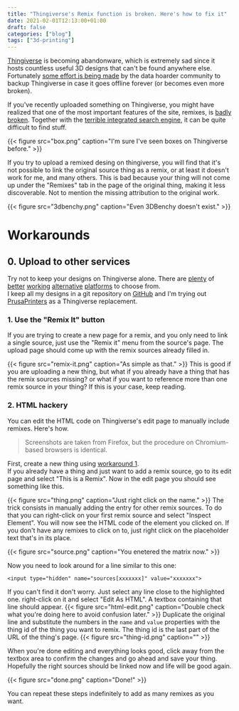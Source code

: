 ```yaml
---
title: "Thingiverse's Remix function is broken. Here's how to fix it"
date: 2021-02-01T12:13:00+01:00
draft: false
categories: ["blog"]
tags: ["3d-printing"]
---
```


[Thingiverse](https://www.thingiverse.com/) is becoming abandonware, which is extremely sad since it hosts countless useful 3D designs that can't be found anywhere else. Fortunately [some effort is being made](https://www.reddit.com/r/DataHoarder/search?q=thingiverse&restrict_sr=1) by the data hoarder community to backup Thingiverse in case it goes offline forever (or becomes even more broken).

If you've recently uploaded something on Thingiverse, you might have realized that one of the most important features of the site, remixes, is [badly broken](https://www.reddit.com/r/thingiverse/search/?q=remix&restrict_sr=1). Together with the [terrible integrated search engine](https://www.reddit.com/r/thingiverse/search/?q=search&restrict_sr=1), it can be quite difficult to find stuff.

{{< figure src="box.png" caption="I'm sure I've seen boxes on Thingiverse before." >}}

If you try to upload a remixed desing on thingiverse, you will find that it's not possible to link the original source thing as a remix, or at least it doesn't work for me, and many others. This is bad because your thing will not come up under the "Remixes" tab in the page of the original thing, making it less discoverable. Not to mention the missing attribution to the original work.

{{< figure src="3dbenchy.png" caption="Even 3DBenchy doesn't exist." >}}

# Workarounds
## 0. Upload to other services
Try not to keep your designs on Thingiverse alone. There are [plenty](https://www.prusaprinters.org/) of [better](https://www.myminifactory.com) [working](https://cults3d.com) [alternative](https://pinshape.com/) [platforms](https://www.cgtrader.com/) to choose from.  
I keep all my designs in a git repository on [GitHub](https://github.com/Bonnee/3d-models) and I'm trying out [PrusaPrinters](https://www.prusaprinters.org/social/56277-bonnee/prints) as a Thingiverse replacement.

### 1. Use the "Remix It" button
If you are trying to create a new page for a remix, and you only need to link a single source, just use the "Remix it" menu from the source's page. The upload page should come up with the remix sources already filled in.

{{< figure src="remix-it.png" caption="As simple as that." >}}
This is good if you are uploading a new thing, but what if you already have a thing that has the remix sources missing? or what if you want to reference more than one remix source in your thing? If this is your case, keep reading.

### 2. HTML hackery
You can edit the HTML code on Thingiverse's edit page to manually include remixes. Here's how.
> Screenshots are taken from Firefox, but the procedure on Chromium-based browsers is identical.

First, create a new thing using [workaround 1](#1-use-the-remix-it-button).  
If you already have a thing and just want to add a remix source, go to its edit page and select "This is a Remix".
Now in the edit page you should see something like this.

{{< figure src="thing.png" caption="Just right click on the name." >}}
The trick consists in manually adding the entry for other remix sources. To do that you can right-click on your first remix source and select "Inspect Element". You will now see the HTML code of the element you clicked on. If you don't have any remixes to click on to, just right click on the placeholder text that's in its place.

{{< figure src="source.png" caption="You enetered the matrix now." >}}

Now you need to look around for a line similar to this one:
```
<input type="hidden" name="sources[xxxxxxx]" value="xxxxxxx">
```
If you can't find it don't worry. Just select any line close to the highlighted one.
right-click on it and select "Edit As HTML". A textbox containing that line should appear.
{{< figure src="html-edit.png" caption="Double check what you're doing here to avoid confusion later." >}}
Duplicate the original line and substitute the numbers in the `name` and `value` properties with the thing id of the thing you want to remix. The thing id is the last part of the URL of the thing's page.
{{< figure src="thing-id.png" caption="" >}}

When you're done editing and everything looks good, click away from the textbox area to confirm the changes and go ahead and save your thing. Hopefully the right sources should be linked now and life will be good again.

{{< figure src="done.png" caption="Done!" >}}

You can repeat these steps indefinitely to add as many remixes as you want.